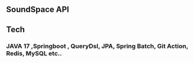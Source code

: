 ## SoundSpace API

## Tech

### JAVA 17 ,Springboot , QueryDsl, JPA, Spring Batch, Git Action, Redis, MySQL etc..